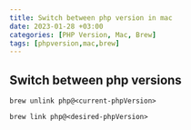 ```yaml
---
title: Switch between php version in mac
date: 2023-01-28 +03:00
categories: [PHP Version, Mac, Brew]
tags: [phpversion,mac,brew]
---
```


## Switch between php versions
```
brew unlink php@<current-phpVersion>

brew link php@<desired-phpVersion>
```
